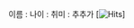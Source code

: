이름 :
나이 :
취미 :
추추가 
[![Hits](https://hits.seeyoufarm.com/api/count/incr/badge.svg?url=https%3A%2F%2Fgithub.com%2Fsodammm916%2Fsodam916.git&count_bg=%232F2F2E&title_bg=%23AA27D1&icon=&icon_color=%23E7E7E7&title=hello&edge_flat=false)]
